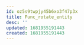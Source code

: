 ```yaml
---
id: oz5s9twpjy45b6xo3f47p3x
title: Func_rotate_entity
desc: ''
updated: 1681955191443
created: 1681955191443
---
```


